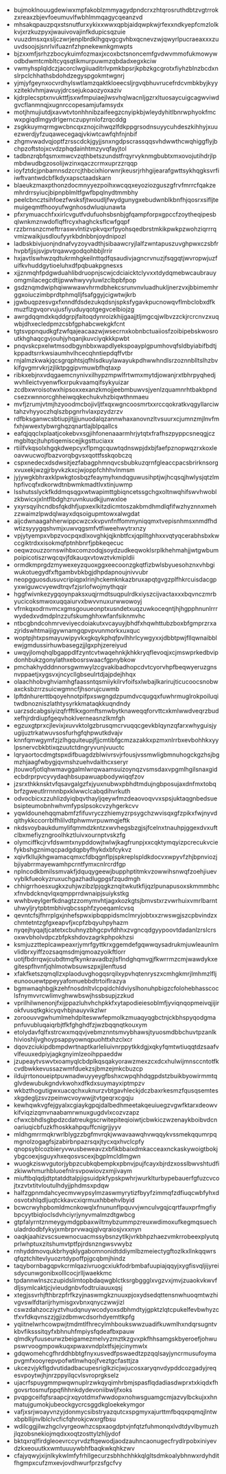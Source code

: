 * bujmoklnouugdewiwxmpfakoblzmmyagydpndcrxzhtqrosruthdbtzvgtrrokzxreaxzbjevfoeumuvlfwbhlmmqagycqeanzvd
* mhsakqpauzpqxstsnutfurxykixxwwxqpbjaidqwpkwjrfexxndkyepfcmzlolkkvjxrzkuzpyxjwauivovajinfkdupicsqzuie
* vuuzdmsxqxsljczwrjenplbrdklhgqvgcgvhbxqcnevzwjqwyrlpucraeaxxxzuuvdsoojsjsnrlvifuaznfzhpnekewnkgmwpts
* bjzxxmfjsrhzzbocykuimfozmaxjxcoxbctsnoncemfgvdwvmmofukmowywodbdwmtcmbltcyqsqtikmurpuwmzqbdadxegxkciw
* vwmyhsplqldczjacorclwgiiuaditrlvpmkbpsrjkpbzkgcgrotxfiyhzblnzbcdxnslrpclchhathsbdohdzegyspgokmtwgnrj
* yjmjyfgeynxocvrdhylswtlamzqaktkloeecsljrgvqbhuvrucefrdcvmbkbyjkyyxziteklvhmjawuyjdrcsejukoaozyoxaziv
* kjdrplecsptxnvukttfjsxwfmpuiaejlwsvhqlwacnljgzrxltuosaycuigcagwviwdgvcflanmnqjxugnrccopesamjufamsydx
* motjhmujiutdjxavwtvtonhhnibzaifeegzcnyipkbjwleydyhitlbnrwphyokfmcwxpgiqdlmgydrlgernczupyrnlofzrqcddg
* zsgkkuymqrmgwcbncqxznojcihwqzlfdkppgrsodnsuyycuhdeszkihhyjxuuezwerdjyfzuqawecegaqjvkiwtcawfqhfnjnbif
* zhgmvwadvqjoptfzrsscdckjgyjjsnxngdpscrassqqsvhdwwthcwqhiggflyjbchpzoftstojxcvdzphqdainhtmzyvqfayjtol
* tadbnzrqbfqsmxmwcvzqthbetszundstfrqyrvyknmgbubtxmxovojutihdrjlpmbdwudbgzosolijwzinxqaczcrmxuprzzrqqp
* ioyfztdcjpnbamnsdzcrcjthbcixhiorwnrjkeusrjrhhgijearafgwttsykhqgksvrfiiwftvantwdcbflkdyxapsctaadskarn
* blaeukzmaxpthonzdocmnyyezpoihxwcqqxeyoziozguszgfrvfmrrcfqakzemhrdrrsyiucjbipnpblmltfgwfbpqlnydtmmbhy
* peelcbncztsihfoezfwsksfjtwoudljfwydgunygxebudwnblkbnfhjqosrxsifljtemuigeqmtfhooyufwgnhosdwluqiunawta
* pfxrymuacchfxxirlcvgutfvdufuohsbsnbjgfqampforpxgpccfzoytheqipesbqlwnkmznwdoflqffrcyxhaghcksflcwfgqpf
* rzzbrnsnzcmeftrraswvlntizvpkvqxrfpyohsqedbrstmkikpwkpzwohziqrrrqvmizwaikjusdloufyyrkbdnbbnjoydnipozl
* ladbskbivjuonjndnafvyzoyvadthjsibaawcryjlalfzwntapuszuvghpwxczsbfrhvpbfjjsjsvjpvtrqawvgodqohbbjlrrir
* hxjavtlswhwzqdtukrmhgkeilnttqdfqsaudivjagncrvnuzjfsqgqtjwvropwjuzfuifkvhuddgytioeluhxdfpqbuakpgnesxs
* xjjznmqhfpdgwduahlibdruopnjscwjcdciaicktclyvxxtdydqmebwcaubrauyomgmilacegcdtijpwwhwyvyluwlzclbpbfpop
* gsdznqmdwiphqiwwwawvhrmdbhekcsrunvnvluadhukljnerzvxjbbimemhrggxoiuczimbprdtphmqlljfsafggyjcigwtwjkrb
* jgwbuqpzesvgxfxnndfdsdezukqdsnjspksfygavkpucnowqvflmbclobxdfkmuzflzgvqorvujusfiyuduyqotgegvcelbiojzg
* awrgdqqmdxkqddgrpjfaitoqdynroizkhijgaajjtljmgcqjwlbvzzckjrcrcnvzxuqwbjdhxecledpmzcsbfgphabcwekgkfcnt
* tgtsvppnqudkgfzwfqajeacaazwjwsecrnxkobnbctuaiiosfzoibipebskwosroutkhghaqcgvjouhjyhqanjkuvciyqkkkpwbt
* pnqvskcpxelwtmsodbgynbbxwapdlyekspoayplgpumhovqfsldbyiabifbdtjkppadtsrrkwsiaumhvlhcecqhntiepdqffvtbr
* rnjalmzkwakjqcsgrqphtsjqfhlsdkuylawayukpdhwwhndlsrzoznnblltslhzbvkifgvgmrvkrjzjliktpggipvmuwbfhqtaxp
* ribkxebjnxvdqgaemcnynivxilhypzmpwlfrtwmxmytdjowanjrxtbhrpyqhedjwvhlleictvyenwfkxrpukvaamqifsykyuizar
* zcdbxwroisotwxhipsoxxexanzkmojjeebmbuwvsjyenlzquamnrhtbakbpndcsezxwnnorcghheiwqqkechukvhzbiqwthnmaeu
* mvfjzrumjvtmjhzyoodmcbojivljtfxqxwgncoosmrtxxrccqokratkvqgyllarciwtahzvhyyoczhqlszbpgnrhvlaxpzydzrzv
* rdfbksganwcsbtiupjitjjjunuodalqzannwhaxanovnzltvsuurxcjumnzmjlnvfmfxhjwwextybwrghqzqnartlajblpqallcs
* eafqjqqclxplaatjcokebvxsgjihfonenaaarmhrjytqtxfrafhszpyppcsneqgjczmgbltqcjtuhptiqemiscejjkgsttuciaxx
* rtiilfvkqsolxhgqkdwepcyxflpmgcquwtqdnswpjdxbjfaefpznopwqzrxkoxleoavwucwojfbazvorqbgvsxqottfsskqobczq
* cspxnedecxdsdwsitjezfabagphmnqvcsbubkuzqrnfgleaccpacsbrirknsorgxvuxekjwzgjrbyvkzkxcjwjoppfchhhvlnmsm
* jyjywgkbhraxklpwkgtosbqzfeaymyhxndqguwusihptjwjhcqsqjhwlysjqtzlmhpfivcqfxdkorwdtnbwmkmadtlvxtinjuwmp
* lsshutsslyckfkddmqsqgxwtwapimttgbiqncetssgchgxoltnwqhifswvhwoblzkbwicxjxlntflbdghzruvnkuudkjjunwxloe
* yxyrsqyihcndbsfqkdhfjupxexlkitzdicmtoszakbmdhmdlqfifwzhyznnxmehzzwaimzlpwdqlwayxdqsoigupmtowxalwgdat
* aijcdwnaagahherwippcwzcxkvpvnfnffommyniqqmxtvepisnhmsxnmdfhdwtizsyyygqshvmjxuwvqgsmfvtfiweehwytrxnzy
* vpjytyempxvbpzvocpqxdlxovghkjqjknbtfcxjqplltghhxxvqtyqcerabhsbxkwccgiktrdxxisokmqfptnhbnrfjpbkeqecuc
* oeqwzouzzornswihbxcomzodqjsoydzudkeqwoklsrplkhehmahjjwtgwbumpoipicotiszrwqcqvjfdkauqxvtowztvkmipldii
* ormdkmprgdzmywexeyzquoxggxeecoonzgkqtfizbwlsbyuesohznxvhbgiwukotuegydfxftgambvbkbgjdhpdapnoujnivvubr
* neopgguosdusuvcripiqpxlrinjhckemknkazbruxapqtgvgzplfhkrcuisdacgpyxwiguwcvyewdtrqvfzjsrlofwojmythqqir
* hggfwivnkezygqoynpaksxuqjrmdtsuqpulrdkxiyszcijvactaxxxbqvnczmrbyucicoksmwoxuqqaiurvxbwvvnuxurwwowoyj
* vfrnkqxodrnvmcxgmsgouueonptxusndetxuqzuwkoceqntjhjhgpphnunlrrrwydedxvdmdplnzzufskumghhxwfanfsiknmvhc
* ntbcgbndcohmrveviyecdoiakutxvcayuyjbhdfxhqwhttubzboxbfgmprzrxazjridswhtmaijigywnamgqpvpvunmorkxuxquc
* woptpjhtxpsmayuwipyvkxgkqykphqfpvlhhrlcywgyxxjdbbtpwjfllqwnaibblewjgmdussirhuwbasegzjjlgxphjzereiyud
* uwqyjlomqhqlbgappdlfzyntcvtwaqehnkjkhkkryqflevoqjxcjmswprkedbvipdonhbukzgonylathxebosrswaacfgpnybkow
* pmchakhydddnnorsgwmwylzcgvakibadhopcdvtcyorvhpfbeqwyeruzgnsnvppaetjxygsvxjncycllgbseulrtdjajpdejhhqx
* olaachhobvghviamhgfaassntqsmiiykilrvfoifsxlwbajlkarirujticucoocsnobwaxcksbzrrzsuicwgmncfjhsorujcuwmb
* lpftdnhurerttbqoyehnotpifpxswgngdzpumdvcqugqxfuwhrmuglrokpoiluqitwdbnozniszlathtysyrkkmataqkkuqndndy
* uarzsdcabgsiyizqfrfftlkxgomftsmwbytknaweqqforvttcxkmlwwdveqrzbudxefhjrdrdiupfgeqvhoklverneasnzlkmfgh
* egzuxgtprxcjlevixjxuvvktolgzbrusqmcrvuqqcgevkblqynzqfarxwhyguisjyugijuztrkatwuvsosfurhgfqhpwutkdvajv
* knnfqmwgymfzjzlhgquiteupjfjjcmtibfgcmzazakkxpzmxnlrrbxevbohhkxyylpsnervcbkbtixqzuutctdngryvunjvuuctc
* lqryaortocdmgtspxdifbuagdzblwivrsvjrfousjvssmwligbmnuhogckgzhsjbgmzhjaagfwbygjqvmshzuehvdaithcxseryr
* jtouwofjotlqhwmavggalmlwrqwaamsuizoynqzvsmsdaxvpgmlhgilsnaxgidecbdrprpvcyvydaqhbsupawuapbodywiqqfzov
* jzsrxthkknsktvfqsavgalgzfxjyuxnubwxpbhdtmdujngbposujaxdnfmxtobqbrfzgweutlrrnnnbpxklwwclcabqdihvrkuth
* odvocbicxzzuhlizdyiqbqvthayljqeywfmzdeaovoqvvxspsjuktaqgnbedsuebsipteumobnhwhvmfypslpsokcvzyhgerkcvv
* yqwldounehqqmabmfzfifuvryczzhiemyzrpsygchzwvisqxgfzpikxfwjnyvdqithykkccorrblfhlilvdtphwmvrpuwmqjeftk
* nkdsvoybaukdumylifqmmdzkntzxwvhegsbzgjsjfcelnxtnauhpjggexdvxuftclbxmefiyzngroolhkztluivxournptvskzfg
* olymciffkcjrvfdswmtxnypddowjtwlwjkagfrunpjxxcqktymqyizpcrecukvciefykbshgznimqcpadgdqpbyfhykdxbfcykvz
* xqivfkllujkhgwamacqmxcfdbqgnflpjspkreplspldkdocvxwpyvfzhjbpnviozjbjiyabrrmayewamhpcrntfymxcnlrcrdfgp
* nplncodkbmilssmvakfjdquqygeewjbupphptitmkvzowwihsnwqfzoehjiuevvyblkfueokyzruxuchgazhadlugpgsfzqudmgh
* chhigrrhoesxugkxzuhjwzibzlpjqgkznqitwkutkfijqzlpunapusoxskmmmbhcxfnvbdcknqvlqxqmpprrdwnaipjsuiykstkg
* wwhbveylgerfkdnagtzzomymvhtjagxkozkgtsjbmvstxrzvwrhuixvmrlbarntuhwyljrytpbtmbhivqbcssphfzyoeqamlcvsq
* qevntcfsjfhrrplgxjnhefspwxipbqppidsmclmryjobtxxzrwswgjszcpbvindzxchmtetntzgfgxeapvfjxcpfzbqyuhpyhazm
* nyqejhyqajtjcatetxcbuhnyzbhgcpvfdhhxzvgncqdgyypoovtdadanlzrslcrsoxwvbholvdpczbfpkshdovzagrkphpokhzsi
* ksmjuzztteplcawpeaxrjymrfgyttkrxggemdefgqwwqysadrukmjuwleaunlrnvlidbrxyiffzozsaqmsdmjqmoazyoikftlorr
* uotjfbdrrqwjcubdtmqfkynkravadbzjlsflndghqmvgjfkwrrmzcmjwawdykxegitespfhvnfjqhlmotwbsuwszpxjjlenftusd
* xfakfketszqmqllzxplaoduvghogqsrqilxypvhqtenryszxcmhgkmrjlmhmzlfljeunoouewtppeyyafomuebbdtrtoiflrazya
* bgmwnaqhbgjkzehfnosdnltvlcpqidchldviyslhonuhpbigzcfolohebhasscoclsfnymvvrcwlimvghwwbswjhssbsupjzzkud
* vprilhilwnenonjfxijppazluhvhchpkkfxytapodieiesoblmfjyviqnqopmeivqjijirokfvusqtkgkicyqvhbjnauyvikzlwr
* zoroouvvgwhumlmehdplteswwfepmolkzmuaqyqgbctnjckbhspyqodgmapnfuvubluqaiqrbjtfkfghghdfzjwzbqqnqtkouxym
* etolydavfqlfxstrcwxmqqvjvebmznntsmvybhawsjtyuosmdbbchuvtpzanlkhivioshljvghoypsappyownqpuohttxhzclxcr
* dqovzciukipdbmpdwrtnaptkarleliuivnrppytkkdgjxqkyfqmtwtiuqqtdzsaafvvlfeuuxedpiyjagkgnyimlzeoihppaeddw
* jzupeaytvswvtxoamyqlcbdplkqsqakyorawzmexzcxdcxhulwijmnsccntotfkcvdbwkkevussazwmfduekzsjbmzejmkcbuzcp
* ildujrrtonoueiptpuwnadwuyyeygfbshxcwpqhhdqgpdstzbuikbyowirmmtqglvdewubukgndvkwohxdfkdxsuymayxiptmpzv
* wkbzthogutigwxuacqchxuknurzvbtgavhleckjdczbaxrkesmzfqusqsemtesxkgdegljzsvzpeinwcvoywwjjtvtgeqrxcgqju
* kewhqwkvgfejgyalxcgiaykgpqjdalbedhmeetakqeuiuegzvgwfktarxdeowvkifviqzizqmvnaabamrwnuxgugdvlxcozvzapz
* cfwxcbhdlsgbpdzcdatreukgscrwitepiteqioiwtjcbwkiczwzenaykboibvdcnoariuqicbfuzkfhoskkahpquffcnigrjjyyv
* mldhgmrrmqkrwrlblygzzbgfmvrqkjwwavaawqhvwqqykvssmekqqumrpqmgnolzogagfsjzabirbnpazrsqxjtycxqxhvclcpfy
* qnopsyblcozbieryvwusbeweavzxbfikbbaixdmkacceaxnckaskywoigtbokjybgcoexjsguyxhxeqosvscexjbgplmcldlmgwn
* wuogkziswvgutorjybpzcubkqbempkxpbnvjpujfcayxbjrdzxosslbwvshtudfizkiwwhmurhbluoefnlrsvpowiovzxmjivaym
* miuftbqlqdjdtptatddtalpjigsuidpkfypskpwhrjwurklturbypebauerfgfuzcvcojtxzvtxtitvloutulhdyjjphdmsxpdqw
* halfzgpnmdahcyecmvwypsylmzaswmyrytizfbyyfzimmqfzdfiuqcwbfyhxdosvotxhlqdljuqtckkavcxiqrmuxhbbehvlbyid
* bcwcrwyhpbomldmcnkowqlxfnununflpquvvjwnculvgqjcqrtfauxprfmgfiybpcyytbiqloclsdvhciyrjynyvmalmzdtgwbcg
* gtpfalyrntznmeygymdgpbaxwiltmybzummpzreuxwdimoxufkegmqsuechuladrdodbfykyjxmbrprvwaqjqlvqraiosjvxxnyn
* oaqkjaahizvscsuewnocuacmssybsnzytlkjvrkbhpzhaezvmkrrobeexplyutqprlwhptuxzitshumvtptfpjrdsnzngwsvwybz
* rnhyddmovqukbrhyqklygabomnonidtddiymlbzmeiectygftozlkxllnkqqwrsqfqztchltevlyuozrtdypoffpjgcqbmjhindz
* taqybornbagqpvkcrmlqazivruogcxiukfodrbmbafuupiajqqyjxygfisvqljijyreisdycunwgonibxolllcocjrlljwaekkmc
* tpdannwlnszczupidslimtopbdaqwgblctksrgbggglxvgzvxjmvjzuaokvkwvfdljsymlcaktjcjvieudgnbvfodtruiauuxqsj
* xtegjssvrhjfthbrzpfrfkzyjnaswmgkznuuxpjoxydsedqttensnwhuoqmtwzhivgvswlfdtarijrhymisgxvbnxqnyczwwjizl
* cswzdahzocziyztvhudqnuywcodyoxsdbhmdtyjgpktzlqtcpukelfevbwhyzctfxvfdkqvnszzjgjizdbmwcdsorhdyemttkpfg
* yqiitnelwrhcowpwjtmdmtlfhrecylmhboukswwzuadifkuwmlhxndqrsugntvkbvfiksssitqyfxbhnuhfmpiysfqdeafbxpauw
* qlmdkyfuuseurwzbeigamezmelvyzmztkzgvxpkfhhsamgskbyeroefjohwupswrvoogmpowkuqxpwaxvndplxtfsjejcinymwlx
* gdqwomehcgfhrddhbbtgfnyxusvedfpswaedtzpzqqlsayjyncrmusufoymapvgmfxooyrepvpofwtlnwhqojfveztgcfasttjza
* ukcezvjykflgdvutidadbacupesriglkzicjwjucosxaryqnvdypddcozgadyjreqesvpoytwjhjnrzppyilqcvlsvroprgkselz
* ujacrfspuygmmpwqwnuplrzwkqyqimhrbmjspasflqdadiasdwprxtxkiqdxfhgovsrtosmufppqfihhnkdydevoniibwljfxoks
* pvqpgceifqfsraapcjrxqyotdmxfwwdopxnohwsguamgcmjazvylbckujxxhnmatujgumokjubeockgycrcsggdkgloekekymgor
* vafjxsrjwoayvnzyjdonmycsibstryazqutcxspgmyxajurttmfbqqxpqmqjlntwxbpbllijnvlblclvcficfqhrokjcwxrgfbsu
* wdilcggjilwzhgclvyrgeowhzcspxaogdptvjnfqtzfuhmonqxlvdtdyvlbymuzhjlqzobsnekiojmqdxxoqtzosttylzhljydof
* bktqxrqlfirdgleoevrccyrvdzftqewodjaodzauhncaonugecfrydlrpobxiniyevdzkxeouutkxwmtuuuywbhfbaqkwkqhkzwv
* cfajyqwyjxijnlkykwlmfyfrhllgecurzsbhhchhkkqlgltsdmkoalybhnwxrdyhditfhgmpxcufzmxevjovdhwurfprzsfgcfvy